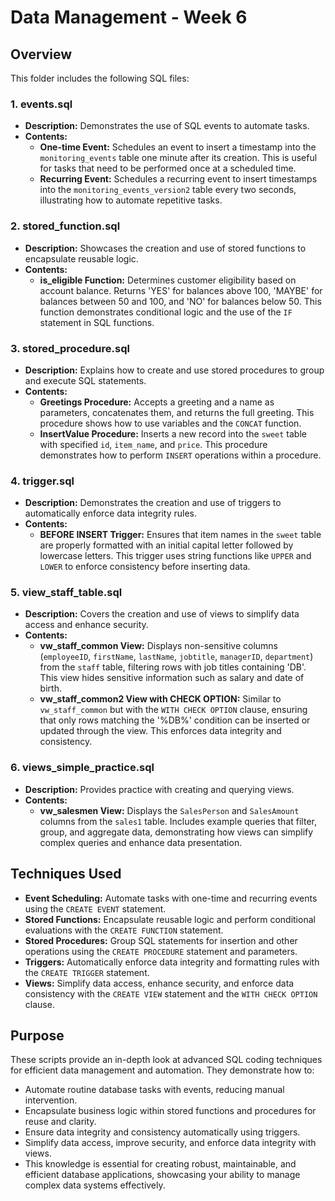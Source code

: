 # Data Management - Week 6

## Overview
This folder includes the following SQL files:

### 1. **events.sql**
   - **Description:** Demonstrates the use of SQL events to automate tasks.
   - **Contents:**
     - **One-time Event:** Schedules an event to insert a timestamp into the `monitoring_events` table one minute after its creation. This is useful for tasks that need to be performed once at a scheduled time.
     - **Recurring Event:** Schedules a recurring event to insert timestamps into the `monitoring_events_version2` table every two seconds, illustrating how to automate repetitive tasks.

### 2. **stored_function.sql**
   - **Description:** Showcases the creation and use of stored functions to encapsulate reusable logic.
   - **Contents:**
     - **is_eligible Function:** Determines customer eligibility based on account balance. Returns 'YES' for balances above 100, 'MAYBE' for balances between 50 and 100, and 'NO' for balances below 50. This function demonstrates conditional logic and the use of the `IF` statement in SQL functions.

### 3. **stored_procedure.sql**
   - **Description:** Explains how to create and use stored procedures to group and execute SQL statements.
   - **Contents:**
     - **Greetings Procedure:** Accepts a greeting and a name as parameters, concatenates them, and returns the full greeting. This procedure shows how to use variables and the `CONCAT` function.
     - **InsertValue Procedure:** Inserts a new record into the `sweet` table with specified `id`, `item_name`, and `price`. This procedure demonstrates how to perform `INSERT` operations within a procedure.

### 4. **trigger.sql**
   - **Description:** Demonstrates the creation and use of triggers to automatically enforce data integrity rules.
   - **Contents:**
     - **BEFORE INSERT Trigger:** Ensures that item names in the `sweet` table are properly formatted with an initial capital letter followed by lowercase letters. This trigger uses string functions like `UPPER` and `LOWER` to enforce consistency before inserting data.

### 5. **view_staff_table.sql**
   - **Description:** Covers the creation and use of views to simplify data access and enhance security.
   - **Contents:**
     - **vw_staff_common View:** Displays non-sensitive columns (`employeeID`, `firstName`, `lastName`, `jobtitle`, `managerID`, `department`) from the `staff` table, filtering rows with job titles containing 'DB'. This view hides sensitive information such as salary and date of birth.
     - **vw_staff_common2 View with CHECK OPTION:** Similar to `vw_staff_common` but with the `WITH CHECK OPTION` clause, ensuring that only rows matching the '%DB%' condition can be inserted or updated through the view. This enforces data integrity and consistency.

### 6. **views_simple_practice.sql**
   - **Description:** Provides practice with creating and querying views.
   - **Contents:**
     - **vw_salesmen View:** Displays the `SalesPerson` and `SalesAmount` columns from the `sales1` table. Includes example queries that filter, group, and aggregate data, demonstrating how views can simplify complex queries and enhance data presentation.

## Techniques Used
- **Event Scheduling:** Automate tasks with one-time and recurring events using the `CREATE EVENT` statement.
- **Stored Functions:** Encapsulate reusable logic and perform conditional evaluations with the `CREATE FUNCTION` statement.
- **Stored Procedures:** Group SQL statements for insertion and other operations using the `CREATE PROCEDURE` statement and parameters.
- **Triggers:** Automatically enforce data integrity and formatting rules with the `CREATE TRIGGER` statement.
- **Views:** Simplify data access, enhance security, and enforce data consistency with the `CREATE VIEW` statement and the `WITH CHECK OPTION` clause.

## Purpose
These scripts provide an in-depth look at advanced SQL coding techniques for efficient data management and automation. They demonstrate how to:
- Automate routine database tasks with events, reducing manual intervention.
- Encapsulate business logic within stored functions and procedures for reuse and clarity.
- Ensure data integrity and consistency automatically using triggers.
- Simplify data access, improve security, and enforce data integrity with views.
- This knowledge is essential for creating robust, maintainable, and efficient database applications, showcasing your ability to manage complex data systems effectively.

